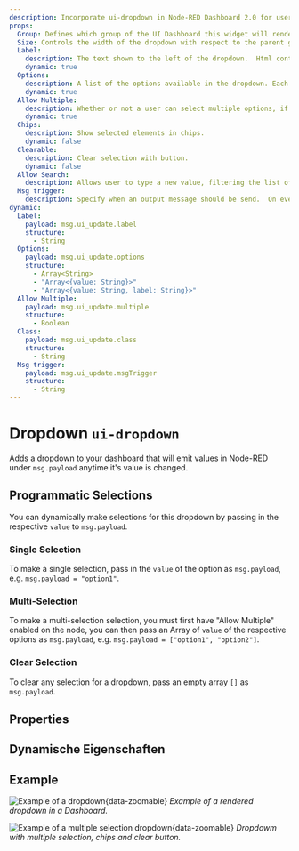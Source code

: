 ```yaml
---
description: Incorporate ui-dropdown in Node-RED Dashboard 2.0 for user selections and dynamic content filtering.
props:
  Group: Defines which group of the UI Dashboard this widget will render in.
  Size: Controls the width of the dropdown with respect to the parent group. Maximum value is the width of the group.
  Label:
    description: The text shown to the left of the dropdown.  Html content is allowed.
    dynamic: true
  Options:
    description: A list of the options available in the dropdown. Each row defines a 'label' (shown in the dropdown) and `value` (emitted on selection) property.
    dynamic: true
  Allow Multiple:
    description: Whether or not a user can select multiple options, if so, checkboxes are shown, and value is emitted in an array.
    dynamic: true
  Chips:
    description: Show selected elements in chips.
    dynamic: false
  Clearable:
    description: Clear selection with button.
    dynamic: false
  Allow Search:
    description: Allows user to type a new value, filtering the list of possible values to choose.
  Msg trigger:
    description: Specify when an output message should be send.  On every change or when the dropdown is closed.
dynamic:
  Label:
    payload: msg.ui_update.label
    structure:
      - String
  Options:
    payload: msg.ui_update.options
    structure:
      - Array<String>
      - "Array<{value: String}>"
      - "Array<{value: String, label: String}>"
  Allow Multiple:
    payload: msg.ui_update.multiple
    structure:
      - Boolean
  Class:
    payload: msg.ui_update.class
    structure:
      - String
  Msg trigger:
    payload: msg.ui_update.msgTrigger
    structure:
      - String
---
```


<script setup>
    import TryDemo from "./../../components/TryDemo.vue";
</script>

<TryDemo href="dropdown">

# Dropdown `ui-dropdown`

</TryDemo>

Adds a dropdown to your dashboard that will emit values in Node-RED under `msg.payload` anytime it's value is changed.

## Programmatic Selections

You can dynamically make selections for this dropdown by passing in the respective `value` to `msg.payload`.

### Single Selection

To make a single selection, pass in the `value` of the option as `msg.payload`, e.g. `msg.payload = "option1"`.

### Multi-Selection

To make a multi-selection selection, you must first have "Allow Multiple" enabled on the node, you can then pass an Array of `value` of the respective options as `msg.payload`, e.g. `msg.payload = ["option1", "option2"]`.

### Clear Selection

To clear any selection for a dropdown, pass an empty array `[]` as `msg.payload`.

## Properties

<PropsTable/>

## Dynamische Eigenschaften

<DynamicPropsTable/>

## Example

![Example of a dropdown](/images/node-examples/ui-dropdown.png "Example of a dropdown"){data-zoomable}
_Example of a rendered dropdown in a Dashboard._

![Example of a multiple selection dropdown](/images/node-examples/ui-dropdown-multi-chips-clearable.png "Example of a multiple selection dropdown"){data-zoomable}
_Dropdowm with multiple selection, chips and clear button._
